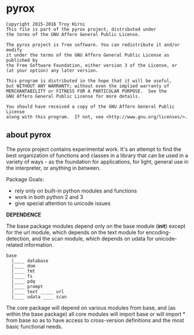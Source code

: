 
# pyrox

    
    Copyright 2015-2016 Troy Hirni
    This file is part of the pyrox project, distributed under
    the terms of the GNU Affero General Public License.
    
    The pyrox project is free software. You can redistribute it and/or modify
    it under the terms of the GNU Affero General Public License as published by
    the Free Software Foundation, either version 3 of the License, or
    (at your option) any later version.
    
    This program is distributed in the hope that it will be useful,
    but WITHOUT ANY WARRANTY; without even the implied warranty of
    MERCHANTABILITY or FITNESS FOR A PARTICULAR PURPOSE.  See the
    GNU Affero General Public License for more details.
    
    You should have received a copy of the GNU Affero General Public License
    along with this program.  If not, see <http://www.gnu.org/licenses/>.
    


## about pyrox

The pyrox project contains experimental work. It's an attempt to find
the best organization of functions and classes in a library that can
be used in a variety of ways - as the foundation for applications,
for light, general use in the interpreter, or anything in between.

Package Goals:
 * rely only on built-in python modules and functions
 * work in both python 2 and 3
 * give special attention to unicode issues


**DEPENDENCE**

The base package modules depend only on the base module (__init__)
except for the url module, which depends on the text module for 
encoding-detection, and the scan module, which depends on udata for
unicode-related information.

    base
      |____ database
      |____ dom
      |____ fmt
      |____ fs
      |____ pdq
      |____ prompt   
      |____ text _____ url
      |____ udata ____ scan
    

The core package will depend on various modules from base, and (as
within the base package) all core modules will import base or will
import * from base so as to have access to cross-version definitions
and the most basic functional needs.
